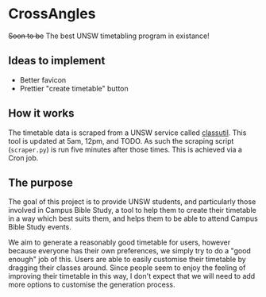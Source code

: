 # CrossAngles
~~Soon to be~~ The best UNSW timetabling program in existance!

## Ideas to implement

  * Better favicon
  * Prettier "create timetable" button

## How it works
The timetable data is scraped from a UNSW service called [classutil](classutil.unsw.edu.au). This tool is updated at 5am, 12pm, and TODO. As such the scraping script (`scraper.py`) is run five minutes after those times. This is achieved via a Cron job.

## The purpose
The goal of this project is to provide UNSW students, and particularly those involved in Campus Bible Study, a tool to help them to create their timetable in a way which best suits them, and helps them to be able to attend Campus Bible Study events.

We aim to generate a reasonably good timetable for users, however because everyone has their own preferences, we simply try to do a "good enough" job of this. Users are able to easily customise their timetable by dragging their classes around. Since people seem to enjoy the feeling of improving their timetable in this way, I don't expect that we will need to add more options to customise the generation process.

